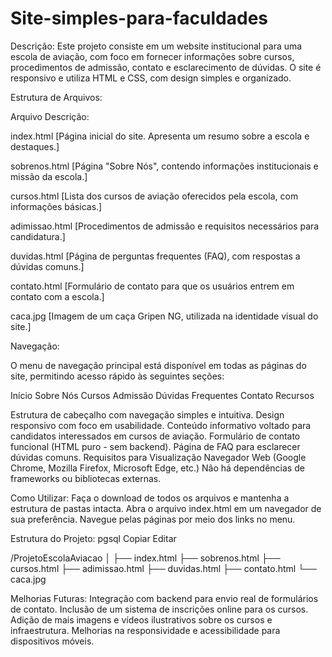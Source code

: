 # Site-simples-para-faculdades

Descrição:
Este projeto consiste em um website institucional para uma escola de aviação, com foco em fornecer informações sobre cursos, procedimentos de admissão, contato e esclarecimento de dúvidas. O site é responsivo e utiliza HTML e CSS, com design simples e organizado.

Estrutura de Arquivos:

Arquivo	Descrição:

index.html	[Página inicial do site. Apresenta um resumo sobre a escola e destaques.]

sobrenos.html	[Página "Sobre Nós", contendo informações institucionais e missão da escola.]

cursos.html	[Lista dos cursos de aviação oferecidos pela escola, com informações básicas.]

adimissao.html	[Procedimentos de admissão e requisitos necessários para candidatura.]

duvidas.html	[Página de perguntas frequentes (FAQ), com respostas a dúvidas comuns.]

contato.html	[Formulário de contato para que os usuários entrem em contato com a escola.]

caca.jpg	[Imagem de um caça Gripen NG, utilizada na identidade visual do site.]

Navegação:

O menu de navegação principal está disponível em todas as páginas do site, permitindo acesso rápido às seguintes seções:

Início
Sobre Nós
Cursos
Admissão
Dúvidas Frequentes
Contato
Recursos

Estrutura de cabeçalho com navegação simples e intuitiva.
Design responsivo com foco em usabilidade.
Conteúdo informativo voltado para candidatos interessados em cursos de aviação.
Formulário de contato funcional (HTML puro - sem backend).
Página de FAQ para esclarecer dúvidas comuns.
Requisitos para Visualização
Navegador Web (Google Chrome, Mozilla Firefox, Microsoft Edge, etc.)
Não há dependências de frameworks ou bibliotecas externas.

Como Utilizar:
Faça o download de todos os arquivos e mantenha a estrutura de pastas intacta.
Abra o arquivo index.html em um navegador de sua preferência.
Navegue pelas páginas por meio dos links no menu.

Estrutura do Projeto:
pgsql
Copiar
Editar

/ProjetoEscolaAviacao
│
├── index.html
├── sobrenos.html
├── cursos.html
├── adimissao.html
├── duvidas.html
├── contato.html
└── caca.jpg

Melhorias Futuras:
Integração com backend para envio real de formulários de contato.
Inclusão de um sistema de inscrições online para os cursos.
Adição de mais imagens e vídeos ilustrativos sobre os cursos e infraestrutura.
Melhorias na responsividade e acessibilidade para dispositivos móveis.
